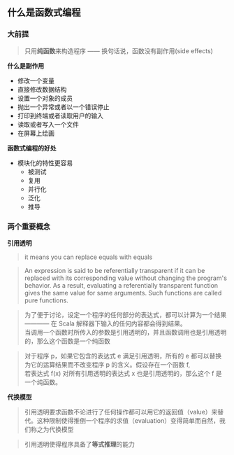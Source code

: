 ## 什么是函数式编程


### 大前提

> 只用**纯函数**来构造程序 —— 换句话说，函数没有副作用(side effects)

**什么是副作用**

- 修改一个变量
- 直接修改数据结构
- 设置一个对象的成员
- 抛出一个异常或者以一个错误停止
- 打印到终端或者读取用户的输入
- 读取或者写入一个文件
- 在屏幕上绘画

**函数式编程的好处**

- 模块化的特性更容易
  - 被测试
  - 复用
  - 并行化
  - 泛化
  - 推导

### 两个重要概念

**引用透明**

> it means you can replace equals with equals

> An expression is said to be referentially transparent if it can be replaced with its corresponding value without changing the program's behavior. As a result, evaluating a referentially transparent function gives the same value for same arguments. Such functions are called pure functions.

> 为了便于讨论，设定一个程序的任何部分的表达式，都可以计算为一个结果 ———— 在 Scala 解释器下输入的任何内容都会得到结果。<br>
当调用一个函数时所传入的参数是引用透明的，并且函数调用也是引用透明的，那么这个函数是一个纯函数

> 对于程序 p，如果它包含的表达式 e 满足引用透明，所有的 e 都可以替换为它的运算结果而不改变程序 p 的含义。假设存在一个函数 f, <br>
若表达式  f(x) 对所有引用透明的表达式 x 也是引用透明的，那么这个 f 是一个纯函数。

**代换模型**

> 引用透明要求函数不论进行了任何操作都可以用它的返回值（value）来替代。这种限制使得推倒一个程序的求值（evaluation）变得简单而自然，我们称之为代换模型

> 引用透明使得程序具备了**等式推理**的能力

